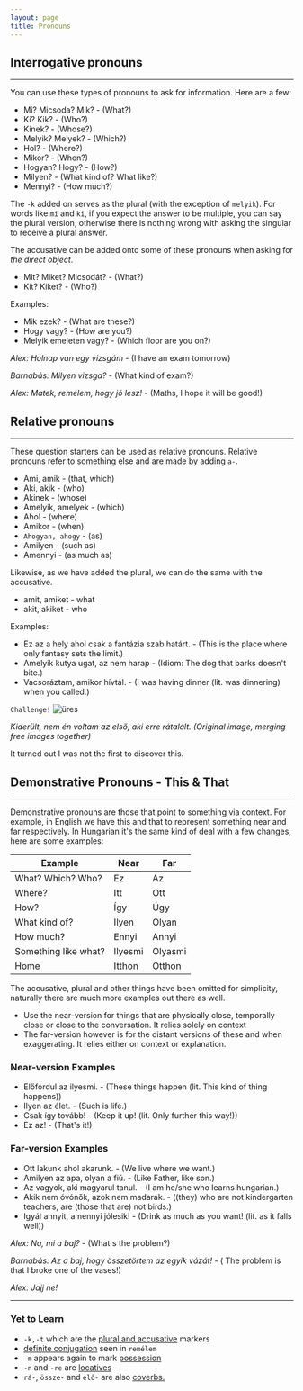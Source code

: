 ```yaml
---
layout: page
title: Pronouns
---
```


## Interrogative pronouns
---

You can use these types of pronouns to ask for information. Here are a few:

* Mi? Micsoda? Mik? - (What?)
* Ki? Kik? - (Who?)
* Kinek? - (Whose?)
* Melyik? Melyek? - (Which?)
* Hol? - (Where?)
* Mikor? - (When?)
* Hogyan? Hogy? - (How?)
* Milyen? - (What kind of? What like?)
* Mennyi? - (How much?)

The `-k` added on serves as the plural (with the exception of `melyik`). For words like `mi` and `ki`, if you expect the answer to be multiple, you can say the plural version, otherwise there is nothing wrong with asking the singular to receive a plural answer.

The accusative can be added onto some of these pronouns when asking for *the direct object*.

* Mit? Miket? Micsodát? - (What?)
* Kit? Kiket? - (Who?)

Examples:

* Mik ezek? - (What are these?)
* Hogy vagy? - (How are you?)
* Melyik emeleten vagy? - (Which floor are you on?)

*Alex: Holnap van egy vizsgám* - (I have an exam tomorrow)

*Barnabás: Milyen vizsga?* - (What kind of exam?)

*Alex: Matek, remélem, hogy jó lesz!* - (Maths, I hope it will be good!)

## Relative pronouns
---

These question starters can be used as relative pronouns. Relative pronouns refer to something else and are made by adding `a-`.

* Ami, amik - (that, which)
* Aki, akik - (who)
* Akinek - (whose)
* Amelyik, amelyek - (which)
* Ahol - (where)
* Amikor - (when)
* `Ahogyan, ahogy` - (as)
* Amilyen - (such as)
* Amennyi - (as much as)

Likewise, as we have added the plural, we can do the same with the accusative.

* amit, amiket - what
* akit, akiket - who

Examples:

* Ez az a hely ahol csak a fantázia szab határt. - (This is the place where only fantasy sets the limit.)
* Amelyik kutya ugat, az nem harap - (Idiom: The dog that barks doesn't bite.)
* Vacsoráztam, amikor hívtál. - (I was having dinner (lit. was dinnering) when you called.)

`Challenge!`
![üres](https://magyartanulas.github.io/public/jajj.png)

*Kiderült, nem én voltam az első, aki erre rátalált. (Original image, merging free images together)*

<span class="spoiler">It turned out I was not the first to discover this.</span>

## Demonstrative Pronouns - This & That
---

Demonstrative pronouns are those that point to something via context. For example, in English we have this and that to represent something near and far respectively. In Hungarian it's the same kind of deal with a few changes, here are some examples:

| Example              | Near    | Far    |
|----------------------|---------|--------|
| What? Which? Who?    | Ez      | Az     |
| Where?               | Itt     | Ott    |
| How?                 | Így     | Úgy    |
| What kind of?        | Ilyen   | Olyan  |
| How much?            | Ennyi   | Annyi  |
| Something like what? | Ilyesmi | Olyasmi|
| Home                 | Itthon  | Otthon |

The accusative, plural and other things have been omitted for simplicity, naturally there are much more examples out there as well.

* Use the near-version for things that are physically close, temporally close or close to the conversation. It relies solely on context
* The far-version however is for the distant versions of these and when exaggerating. It relies either on context or explanation.

### Near-version Examples

* Előfordul az ilyesmi. - (These things happen (lit. This kind of thing happens))
* Ilyen az élet. - (Such is life.)
* Csak így tovább! - (Keep it up! (lit. Only further this way!))
* Ez az! - (That's it!)

### Far-version Examples

* Ott lakunk ahol akarunk. - (We live where we want.)
* Amilyen az apa, olyan a fiú. - (Like Father, like son.)
* Az vagyok, aki magyarul tanul. - (I am he/she who learns hungarian.)
* Akik nem óvónők, azok nem madarak. - ((they) who are not kindergarten teachers, are (those that are) not birds.)
* Igyál annyit, amennyi  jólesik! - (Drink as much as you want! (lit. as it falls well))

*Alex: Na, mi a baj?* - (What's the problem?)

*Barnabás: Az a baj, hogy összetörtem az egyik vázát!* - ( The problem is that I broke one of the vases!)

*Alex: Jajj ne!*

---

### Yet to Learn

* `-k,-t` which are the [plural and accusative](https://magyartanulas.github.io/accusative_plurals/) markers
* [definite conjugation](https://magyartanulas.github.io/definite_indefinite/) seen in `remélem`
* `-m` appears again to mark [possession](https://magyartanulas.github.io/dative_possession/) 
* `-n` and `-re` are [locatives](https://magyartanulas.github.io/locatives)
* `rá-`, `össze-` and `elő-` are also [coverbs.](https://magyartanulas.github.io/coverbs_telicity)
